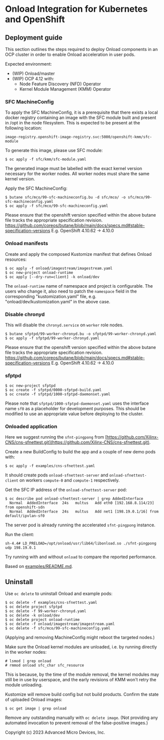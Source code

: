 # Onload Integration for Kubernetes and OpenShift

## Deployment guide

This section outlines the steps required to deploy Onload components in an OCP cluster in order to enable Onload acceleration in user pods.

Expected environment:
- (WIP) Onload/master
- (WIP) OCP 4.12 with:
  - Node Feature Discovery (NFD) Operator
  - Kernel Module Management (KMM) Operator

### SFC MachineConfig

To apply the SFC MachineConfig, it is a prerequisite that there exists a local docker registry containing an image with the SFC module built and present in /opt in the node filesystem. This is expected to be present at the following location:

```
image-registry.openshift-image-registry.svc:5000/openshift-kmm/sfc-module
```

To generate this image, please use SFC module:
```
$ oc apply -f sfc/kmm/sfc-module.yaml
```

The generated image must be labelled with the exact kernel version necessary for the worker nodes. All worker nodes must share the same kernel version.

Apply the SFC MachineConfig:

```
$ butane sfc/mco/99-sfc-machineconfig.bu -d sfc/mco/ -o sfc/mco/99-sfc-machineconfig.yaml
$ oc apply -f sfc/mco/99-sfc-machineconfig.yaml
```

Please ensure that the openshift version specified within the above butane file tracks the appropriate specification revision.
https://github.com/coreos/butane/blob/main/docs/specs.md#stable-specification-versions
E.g. OpenShift 4.10.62 -> 4.10.0


### Onload manifests

Create and apply the composed Kustomize manifest that defines Onload resources:

```
$ oc apply -f onload/imagestream/imagestream.yaml
$ oc new-project onload-runtime
$ oc apply [--dry-run=client] -k onload/dev
```

The `onload-runtime` name of namespace and project is configurable. The users who change it, also need to patch the `namespace` field in the corresponding "kustomization.yaml" file, e.g. "onload/dev/kustomization.yaml" in the above case.

### Disable chronyd

This will disable the `chronyd.service` on `worker` role nodes.

```
$ butane sfptpd/99-worker-chronyd.bu -o sfptpd/99-worker-chronyd.yaml
$ oc apply -f sfptpd/99-worker-chronyd.yaml
```

Please ensure that the openshift version specified within the above butane file tracks the appropriate specification revision.
https://github.com/coreos/butane/blob/main/docs/specs.md#stable-specification-versions
E.g. OpenShift 4.10.62 -> 4.10.0


### sfptpd

```
$ oc new-project sfptpd
$ oc create -f sfptpd/0000-sfptpd-build.yaml
$ oc create -f sfptpd/1000-sfptpd-daemonset.yaml
```

Please note that `sfptpd/1000-sfptpd-daemonset.yaml` uses the interface name `sf0` as a placeholder for development purposes. This should be modified to use an appropriate value before deploying to the cluster.

### Onloaded application

Here we suggest running the `sfnt-pingpong` from [https://github.com/Xilinx-CNS/cns-sfnettest.git](https://github.com/Xilinx-CNS/cns-sfnettest.git).

Create a new BuildConfig to build the app and a couple of new demo pods with:

```
$ oc apply -f examples/cns-sfnettest.yaml
```

It should create pods `onload-sfnettest-server` and `onload-sfnettest-client` on workers `compute-0` and `compute-1` respectively.

Get the SFC IP address of the `onload-sfnettest-server` pod:
```console
$ oc describe pod onload-sfnettest-server | grep AddedInterface
  Normal  AddedInterface  24s   multus   Add eth0 [192.168.8.114/23] from openshift-sdn
  Normal  AddedInterface  24s   multus   Add net1 [198.19.0.1/16] from default/ipvlan-sf0
```

The server pod is already running the accelerated `sfnt-pingpong` instance.

Run the client:
```
sh-4.4# LD_PRELOAD=/opt/onload/usr/lib64/libonload.so ./sfnt-pingpong udp 198.19.0.1
```

Try running with and without `onload` to compare the reported performance.

Based on [examples/README.md](examples/README.md).

## Uninstall

Use `oc delete` to uninstall Onload and example pods:
```
$ oc delete -f examples/cns-sfnettest.yaml
$ oc delete project sfptpd
$ oc delete -f 99-worker-chronyd.yaml
$ oc delete -k onload/dev
$ oc delete project onload-runtime
$ oc delete -f onload/imagestream/imagestream.yaml
$ oc delete -f sfc/mco/99-sfc-machineconfig.yaml
```

(Applying and removing MachineConfig might reboot the targeted nodes.)

Make sure the Onload kernel modules are unloaded, i.e. by running directly in the worker nodes:
```
# lsmod | grep onload
# rmmod onload sfc_char sfc_resource
```
This is because, by the time of the module removal, the kernel modules may still be in use by userspace, and the early revisions of KMM won't retry the module unloading.

Kustomize will remove build config but not build products. Confirm the state of uploaded Onload images:
```
$ oc get image | grep onload
```
Remove any outstanding manually with `oc delete image`. (Not providing any automated invocation to prevent removal of the false-positive images.)

Copyright (c) 2023 Advanced Micro Devices, Inc.
